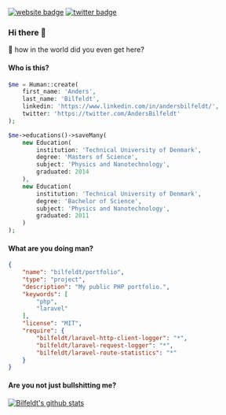 <!-- ![Anders Bilfeldt Profile Banner](/arts/profile-banner.png) -->

[![website badge](https://img.shields.io/badge/website-github.com-green?style=for-the-badge&logo=github)](https://github.com/bilfeldt)
[![twitter badge](https://img.shields.io/badge/twitter-@AndersBilfeldt-orange?style=for-the-badge&logo=twitter)](https://twitter.com/andersbilfeldt)

### Hi there 👋

🤔 how in the world did you even get here?

<!--
**bilfeldt/bilfeldt** is a ✨ _special_ ✨ repository because its `README.md` (this file) appears on your GitHub profile.

Here are some ideas to get you started:

- 🔭 I’m currently working on ...
- 🌱 I’m currently learning ...
- 👯 I’m looking to collaborate on ...
- 🤔 I’m looking for help with ...
- 💬 Ask me about ...
- 📫 How to reach me: ...
- 😄 Pronouns: ...
- ⚡ Fun fact: ...
-->

#### Who is this?
```php
$me = Human::create(
    first_name: 'Anders',
    last_name: 'Bilfeldt',
    linkedin: 'https://www.linkedin.com/in/andersbilfeldt/',
    twitter: 'https://twitter.com/AndersBilfeldt'
);

$me->educations()->saveMany(
    new Education(
        institution: 'Technical University of Denmark',
        degree: 'Masters of Science',
        subject: 'Physics and Nanotechnology',
        graduated: 2014
    ),
    new Education(
        institution: 'Technical University of Denmark',
        degree: 'Bachelor of Science',
        subject: 'Physics and Nanotechnology',
        graduated: 2011
    )
);
```

#### What are you doing man?
```json
{
    "name": "bilfeldt/portfolio",
    "type": "project",
    "description": "My public PHP portfolio.",
    "keywords": [
        "php",
        "laravel"
    ],
    "license": "MIT",
    "require": {
        "bilfeldt/laravel-http-client-logger": "*",
        "bilfeldt/laravel-request-logger": "*",
        "bilfeldt/laravel-route-statistics": "*"
    }
}
```

#### Are you not just bullshitting me?
[![Bilfeldt's github stats](https://github-readme-stats.vercel.app/api?username=bilfeldt&hide=stars,issues&show_icons=true&count_private=true)](https://github.com/bilfeldt/github-readme-stats)

